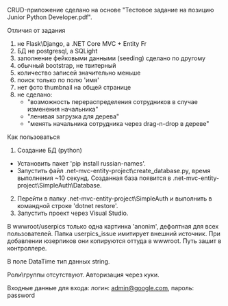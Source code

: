 CRUD-приложение сделано на основе "Тестовое задание на позицию Junior Python Developer.pdf".



Отличия от задания
1) не Flask\Django, а .NET Core MVC + Entity Fr
2) БД не postgresql, а SQLight
3) заполнение фейковыми данными (seeding) сделано по другому
4) обычный bootstrap, не твитерный
5) количество записей значительно меньше
7) поиск только по полю 'имя' 
6) нет фото thumbnail на общей странице
7) не сделано:
   - "возможность перераспределения сотрудников в случае изменения начальника" 
   - "ленивая загрузка для дерева" 
   - "менять начальника сотрудника через drag-n-drop в дереве"  


Как пользоваться
1. Создание БД (python)
- Установить пакет 'pip install russian-names'.
- Запустить файл .net-mvc-entity-project\create_database.py, время выполнения ~10 секунд.
  Созданная база появится в .net-mvc-entity-project\SimpleAuth\Database.
2. Перейти в папку \.net-mvc-entity-project\SimpleAuth и выполнить в командной строке 'dotnet restore'.
3. Запустить проект через Visual Studio.



В wwwroot/userpics только одна картинка 'anonim', дефолтная для всех пользователей.
Папка userpics_issue имитирует внешний источник. При добавлении юзерпиков 
они копируются оттуда в wwwroot. Путь зашит в контроллере.

В поле DataTime тип данных string.

Роли\группы отсутствуют. Авторизация через куки.

Входные данные для входа:
логин: admin@google.com, пароль: password